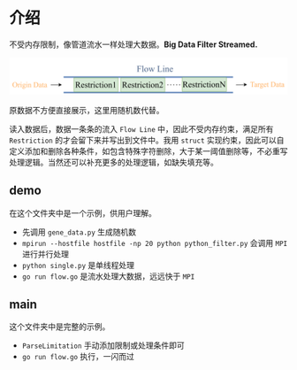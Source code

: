 # 介绍

不受内存限制，像管道流水一样处理大数据。**Big Data Filter Streamed.**

![](module.png)

原数据不方便直接展示，这里用随机数代替。

读入数据后，数据一条条的流入 `Flow Line` 中，因此不受内存约束，满足所有 `Restriction` 的才会留下来并写出到文件中。我用 `struct` 实现约束，因此可以自定义添加和删除各种条件，如包含特殊字符删除，大于某一阈值删除等，不必重写处理逻辑。当然还可以补充更多的处理逻辑，如缺失填充等。

## demo

在这个文件夹中是一个示例，供用户理解。

- 先调用 `gene_data.py` 生成随机数
- `mpirun --hostfile hostfile -np 20 python python_filter.py` 会调用 `MPI` 进行并行处理
- `python single.py` 是单线程处理
- `go run flow.go` 是流水处理大数据，远远快于 `MPI`

## main

这个文件夹中是完整的示例。

- `ParseLimitation` 手动添加限制或处理条件即可
- `go run flow.go` 执行，一闪而过